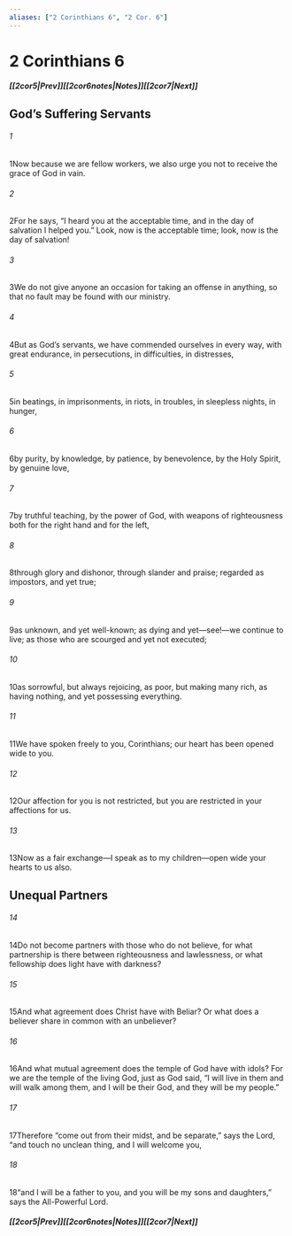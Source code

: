 ```yaml
---
aliases: ["2 Corinthians 6", "2 Cor. 6"]
---
```

# 2 Corinthians 6
##### <span class=arrow-left></span>[[2cor5|Prev]]<span class=navigation-separator></span>[[2cor6notes|Notes]]<span class=navigation-separator></span>[[2cor7|Next]]<span class=arrow-right></span>
## God’s Suffering Servants
###### 1
<span class=verse-first>1</span>Now because we are fellow workers, we also urge you not to receive the grace of God in vain.
###### 2
<span class=verse-body>2</span>For he says, “I heard you at the acceptable time, and in the day of salvation I helped you.” Look, now is the acceptable time; look, now is the day of salvation!
###### 3
<span class=verse-body>3</span>We do not give anyone an occasion for taking an offense in anything, so that no fault may be found with our ministry.
###### 4
<span class=verse-body>4</span>But as God’s servants, we have commended ourselves in every way, with great endurance, in persecutions, in difficulties, in distresses,
###### 5
<span class=verse-body>5</span>in beatings, in imprisonments, in riots, in troubles, in sleepless nights, in hunger,
###### 6
<span class=verse-body>6</span>by purity, by knowledge, by patience, by benevolence, by the Holy Spirit, by genuine love,
###### 7
<span class=verse-body>7</span>by truthful teaching, by the power of God, with weapons of righteousness both for the right hand and for the left,
###### 8
<span class=verse-body>8</span>through glory and dishonor, through slander and praise; regarded as impostors, and yet true;
###### 9
<span class=verse-body>9</span>as unknown, and yet well-known; as dying and yet—see!—we continue to live; as those who are scourged and yet not executed;
###### 10
<span class=verse-body>10</span>as sorrowful, but always rejoicing, as poor, but making many rich, as having nothing, and yet possessing everything.
<div class=paragraph-break></div>

###### 11
<span class=verse-first>11</span>We have spoken freely to you, Corinthians; our heart has been opened wide to you.
###### 12
<span class=verse-body>12</span>Our affection for you is not restricted, but you are restricted in your affections for us.
###### 13
<span class=verse-body>13</span>Now as a fair exchange—I speak as to my children—open wide your hearts to us also.
## Unequal Partners
###### 14
<span class=verse-first>14</span>Do not become partners with those who do not believe, for what partnership is there between righteousness and lawlessness, or what fellowship does light have with darkness?
###### 15
<span class=verse-body>15</span>And what agreement does Christ have with Beliar? Or what does a believer share in common with an unbeliever?
###### 16
<span class=verse-body>16</span>And what mutual agreement does the temple of God have with idols? For we are the temple of the living God, just as God said, “I will live in them and will walk among them, and I will be their God, and they will be my people.”
###### 17
<span class=verse-body>17</span>Therefore “come out from their midst, and be separate,” says the Lord, “and touch no unclean thing, and I will welcome you,
###### 18
<span class=verse-body>18</span>“and I will be a father to you, and you will be my sons and daughters,” says the All-Powerful Lord.
##### <span class=arrow-left></span>[[2cor5|Prev]]<span class=navigation-separator></span>[[2cor6notes|Notes]]<span class=navigation-separator></span>[[2cor7|Next]]<span class=arrow-right></span>